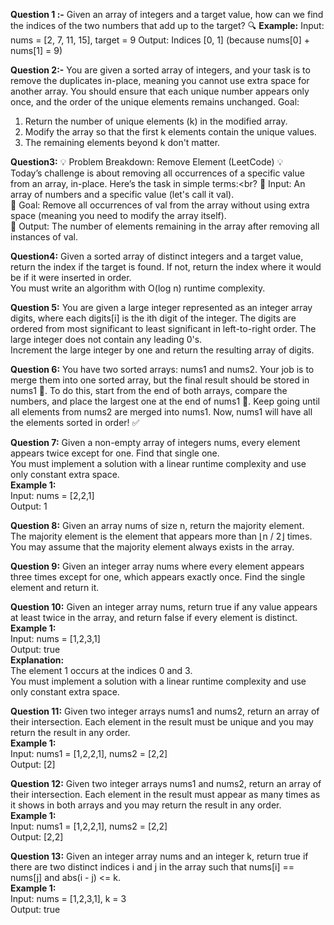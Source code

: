 **Question 1 :-** Given an array of integers and a target value, how can we find the indices of the two numbers that add up to the target?
🔍 **Example:**
Input: nums = [2, 7, 11, 15], target = 9
Output: Indices [0, 1] (because nums[0] + nums[1] = 9)

**Question 2:-** You are given a sorted array of integers, and your task is to remove the duplicates in-place, meaning you cannot use extra space for another array. You should ensure that each unique number appears only once, and the order of the unique elements remains unchanged.
Goal:
1. Return the number of unique elements (k) in the modified array.
2. Modify the array so that the first k elements contain the unique values.
3. The remaining elements beyond k don't matter.

**Question3:** 💡 Problem Breakdown: Remove Element (LeetCode) 💡<br>
Today’s challenge is about removing all occurrences of a specific value from an array, in-place. Here’s the task in simple terms:<br?
🔹 Input: An array of numbers and a specific value (let's call it val).<br>
🔹 Goal: Remove all occurrences of val from the array without using extra space (meaning you need to modify the array itself).<br>
🔹 Output: The number of elements remaining in the array after removing all instances of val.<br>

**Question4:** Given a sorted array of distinct integers and a target value, return the index if the target is found. If not, return the index where it would be if it were inserted in order.<br>
You must write an algorithm with O(log n) runtime complexity.

**Question 5:** You are given a large integer represented as an integer array digits, where each digits[i] is the ith digit of the integer. The digits are ordered from most significant to least significant in left-to-right order. The large integer does not contain any leading 0's.<br>
Increment the large integer by one and return the resulting array of digits.

**Question 6:** You have two sorted arrays: nums1 and nums2. Your job is to merge them into one sorted array, but the final result should be stored in nums1 🧩. To do this, start from the end of both arrays, compare the numbers, and place the largest one at the end of nums1 🔄. Keep going until all elements from nums2 are merged into nums1. Now, nums1 will have all the elements sorted in order! ✅

**Question 7:** Given a non-empty array of integers nums, every element appears twice except for one. Find that single one.<br>
You must implement a solution with a linear runtime complexity and use only constant extra space.<br>
**Example 1:** <br>
Input: nums = [2,2,1]<br>
Output: 1<br>

**Question 8:** Given an array nums of size n, return the majority element.<br>
The majority element is the element that appears more than ⌊n / 2⌋ times. You may assume that the majority element always exists in the array.<br>

**Question 9:** Given an integer array nums where every element appears three times except for one, which appears exactly once. Find the single element and return it.<br>

**Question 10:** Given an integer array nums, return true if any value appears at least twice in the array, and return false if every element is distinct.<br>
**Example 1:** <br>
Input: nums = [1,2,3,1]<br>
Output: true<br>
**Explanation:** <br>
The element 1 occurs at the indices 0 and 3.<br>
You must implement a solution with a linear runtime complexity and use only constant extra space.

**Question 11:** Given two integer arrays nums1 and nums2, return an array of their intersection. Each element in the result must be unique and you may return the result in any order.<br>
**Example 1:** <br>
Input: nums1 = [1,2,2,1], nums2 = [2,2]<br>
Output: [2]

**Question 12:** Given two integer arrays nums1 and nums2, return an array of their intersection. Each element in the result must appear as many times as it shows in both arrays and you may return the result in any order.<br>
**Example 1:** <br>
Input: nums1 = [1,2,2,1], nums2 = [2,2]<br>
Output: [2,2]

**Question 13:** Given an integer array nums and an integer k, return true if there are two distinct indices i and j in the array such that nums[i] == nums[j] and abs(i - j) <= k.<br>
**Example 1:** <br>
Input: nums = [1,2,3,1], k = 3 <br>
Output: true
